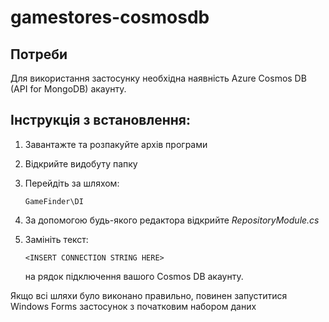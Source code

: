 # gamestores-cosmosdb

## Потреби
Для використання застосунку необхідна наявність Azure Cosmos DB (API for MongoDB) акаунту.

## Інструкція з встановлення:
1. Завантажте та розпакуйте архів програми
2. Відкрийте видобуту папку
3. Перейдіть за шляхом:

   ```
   GameFinder\DI
   ```
4. За допомогою будь-якого редактора відкрийте *RepositoryModule.cs*
5. Замініть текст:

   ```
   <INSERT CONNECTION STRING HERE>
   ```
   на рядок підключення вашого Cosmos DB акаунту.

Якщо всі шляхи було виконано правильно, повинен запуститися Windows Forms застосунок з початковим набором даних
